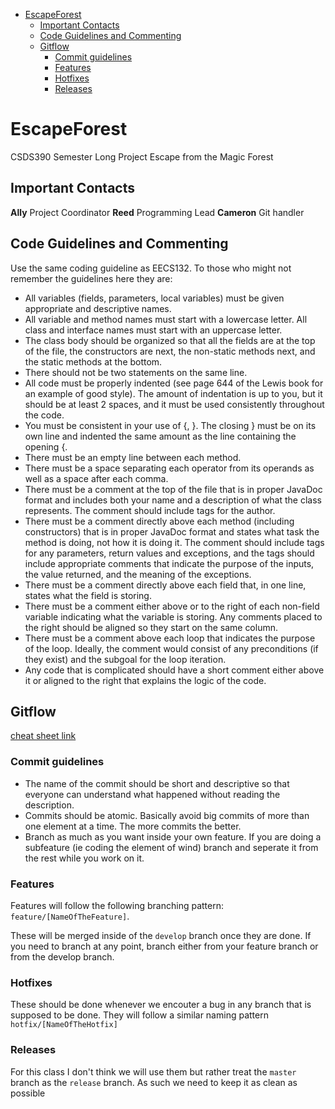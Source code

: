 - [EscapeForest](#escapeforest)
  - [Important Contacts](#important-contacts)
  - [Code Guidelines and Commenting](#code-guidelines-and-commenting)
  - [Gitflow](#gitflow)
    - [Commit guidelines](#commit-guidelines)
    - [Features](#features)
    - [Hotfixes](#hotfixes)
    - [Releases](#releases)

# EscapeForest

CSDS390 Semester Long Project Escape from the Magic Forest

## Important Contacts

**Ally** Project Coordinator
**Reed** Programming Lead
**Cameron** Git handler

## Code Guidelines and Commenting

Use the same coding guideline as EECS132. To those who might not remember the guidelines here they are:
- All variables (fields, parameters, local variables) must be given appropriate and descriptive names.
- All variable and method names must start with a lowercase letter. All class and interface names must start with an uppercase letter.
- The class body should be organized so that all the fields are at the top of the file, the constructors are next, the non-static methods next, and the static methods at the bottom.
- There should not be two statements on the same line.
- All code must be properly indented (see page 644 of the Lewis book for an example of good style). The amount of indentation is up to you, but it should be at least 2 spaces, and it must be used consistently throughout the code.
- You must be consistent in your use of {, }. The closing } must be on its own line and indented the same amount as the line containing the opening {.
- There must be an empty line between each method.
- There must be a space separating each operator from its operands as well as a space after each comma.
- There must be a comment at the top of the file that is in proper JavaDoc format and includes both your name and a description of what the class represents. The comment should include tags for the author.
- There must be a comment directly above each method (including constructors) that is in proper JavaDoc format and states what task the method is doing, not how it is doing it. The comment should include tags for any parameters, return values and exceptions, and the tags should include appropriate comments that indicate the purpose of the inputs, the value returned, and the meaning of the exceptions.
- There must be a comment directly above each field that, in one line, states what the field is storing.
- There must be a comment either above or to the right of each non-field variable indicating what the variable is storing. Any comments placed to the right should be aligned so they start on the same column.
- There must be a comment above each loop that indicates the purpose of the loop. Ideally, the comment would consist of any preconditions (if they exist) and the subgoal for the loop iteration.
- Any code that is complicated should have a short comment either above it or aligned to the right that explains the logic of the code.


## Gitflow

[cheat sheet link](https://danielkummer.github.io/git-flow-cheatsheet/)

### Commit guidelines

- The name of the commit should be short and descriptive so that everyone can understand what happened without reading the description.
- Commits should be atomic. Basically avoid big commits of more than one element at a time. The more commits the better.
- Branch as much as you want inside your own feature. If you are doing a subfeature (ie coding the element of wind) branch and seperate it from the rest while you work on it.

### Features

Features will follow the following branching pattern: `feature/[NameOfTheFeature]`.

These will be merged inside of the `develop` branch once they are done. If you need to branch at any point, branch either from your feature branch or from the develop branch.

### Hotfixes

These should be done whenever we encouter a bug in any branch that is supposed to be done. They will follow a similar naming pattern `hotfix/[NameOfTheHotfix]`

### Releases

For this class I don't think we will use them but rather treat the `master` branch as the `release` branch. As such we need to keep it as clean as possible